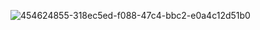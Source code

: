 
![454624855-318ec5ed-f088-47c4-bbc2-e0a4c12d51b0](https://github.com/user-attachments/assets/6f162c1c-83bc-4fa1-a9d4-ebb4ab055970)
